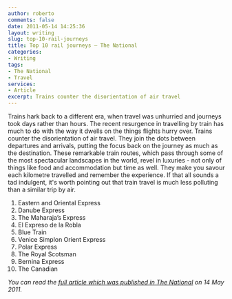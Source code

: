 ```yaml
---
author: roberto
comments: false
date: 2011-05-14 14:25:36
layout: writing
slug: top-10-rail-journeys
title: Top 10 rail journeys – The National
categories:
- Writing
tags:
- The National
- Travel
services:
- Article
excerpt: Trains counter the disorientation of air travel
---
```


<span class="firstcharacter">T</span>rains hark back to a different era, when travel was unhurried and journeys took days rather than hours. The recent resurgence in travelling by train has much to do with the way it dwells on the things flights hurry over. Trains counter the disorientation of air travel. They join the dots between departures and arrivals, putting the focus back on the journey as much as the destination. These remarkable train routes, which pass through some of the most spectacular landscapes in the world, revel in luxuries - not only of things like food and accommodation but time as well. They make you savour each kilometre travelled and remember the experience. If that all sounds a tad indulgent, it's worth pointing out that train travel is much less polluting than a similar trip by air.

1. Eastern and Oriental Express
2. Danube Express
3. The Maharaja’s Express
4. El Expreso de la Robla
5. Blue Train
6. Venice Simplon Orient Express
7. Polar Express
8. The Royal Scotsman
9. Bernina Express
10. The Canadian

*You can read the [full article which was published in The National](http://www.thenational.ae/lifestyle/travel/get-the-inside-track-on-luxury-with-the-10-best-rail-journeys?pageCount=0) on 14 May 2011.*



